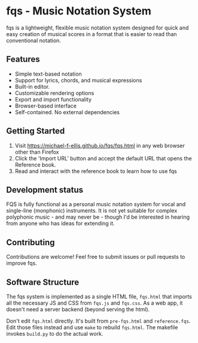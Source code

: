 # fqs - Music Notation System

fqs is a lightweight, flexible music notation system designed for quick and easy creation of musical scores in a format that is easier to read than conventional notation.

## Features

- Simple text-based notation
- Support for lyrics, chords, and musical expressions
- Built-in editor.
- Customizable rendering options
- Export and import functionality
- Browser-based interface
- Self-contained. No external dependencies

## Getting Started

1. Visit https://michael-f-ellis.github.io/fqs/fqs.html in any web browser other than Firefox
2. Click the 'Import URL' button and accept the default URL that opens the Reference book.
3. Read and interact with the reference book to learn how to use fqs

## Development status
FQS is fully functional as a personal music notation system for vocal and single-line (monphonic) instruments. It is not yet suitable for complex polyphonic music - and may never be - though I'd be interested in hearing from anyone who has ideas for extending it.

## Contributing

Contributions are welcome! Feel free to submit issues or pull requests to improve fqs.

## Software Structure
The fqs system is implemented as a single HTML file, `fqs.html` that  imports all the necessary JS and CSS from `fqs.js` and `fqs.css`.  As a web app, it doesn't need a server backend (beyond serving the html).

Don't edit `fqs.html` directly. It's built from `pre-fqs.html` and `reference.fqs`. Edit those files instead and use `make` to rebuild `fqs.html`. The makefile invokes `build.py` to do the actual work.

